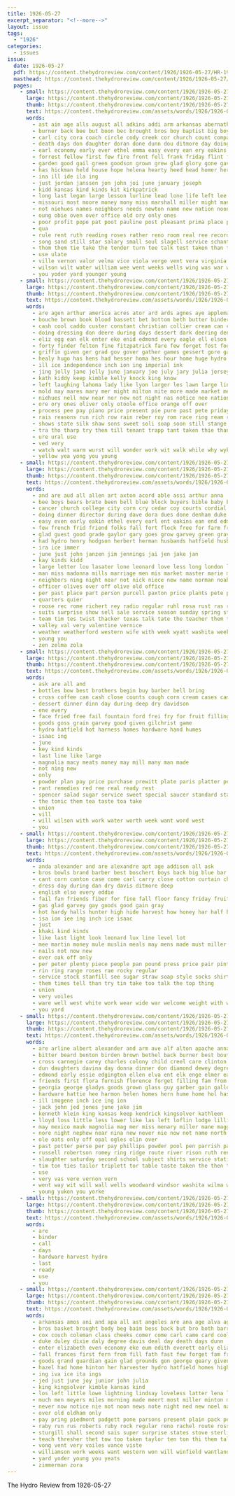 ```yaml
---
title: 1926-05-27
excerpt_separator: "<!--more-->"
layout: issue
tags:
  - "1926"
categories:
  - issues
issue:
  date: 1926-05-27
  pdf: https://content.thehydroreview.com/content/1926/1926-05-27/HR-1926-05-27.pdf
  masthead: https://content.thehydroreview.com/content/1926/1926-05-27/masthead/HR-1926-05-27.jpg
  pages:
    - small: https://content.thehydroreview.com/content/1926/1926-05-27/small/HR-1926-05-27-01.jpg
      large: https://content.thehydroreview.com/content/1926/1926-05-27/large/HR-1926-05-27-01.jpg
      thumb: https://content.thehydroreview.com/content/1926/1926-05-27/thumbnails/HR-1926-05-27-01.jpg
      text: https://content.thehydroreview.com/assets/words/1926/1926-05-27/HR-1926-05-27-01.txt
      words:
        - ast ain age alls august all adkins addi arm arkansas abernathy ander and app ago ally aber arch ane ani amos allday arms anderson able anna are alfred
        - burner back bee but boon bec brought bros boy baptist big boys been bouquet botton boards bones brief barnes birth bone brave bandy bishop business born butler body banner best blue bride boone blaze boast bollinger ballard
        - carl city cora coach circle cody creek cor church count companion county credit change child crane collier came chance cram clock car charles claflin caddo christ can chief come cox cater class course character close college cousin cecil corn cable carls
        - death days don daughter doran done dunn dou ditmore day doing doris desire deal din duty dave duerksen deep doctor
        - earl economy early ever ethel emma easy every ean ery eakins elk eld est east eve eakin end
        - forrest fellow first few fire front fell frank friday flint favor found fight forget fall friends flora full from for farmer fin free farm flowers former fay fill fore
        - garden good gail green goodson grown grew glad glory gone gave gerald gladys gray groom george getting gain
        - has hickman held house hope helena hearty heed head homer herb hands hon homa high honie had honorable him hopes health hamons herndon hom hydro honor heger hung hesser hinton hool harold happy hubert husky haven henry helen home her heart hafer homestead huge hard hurt hatfield hea hensley hantz
        - ina ill ide ila ing
        - just jordan janssen jon john joi june january joseph
        - kidd kansas kind kinds kit kirkpatrick
        - long last legan large lesson lurline lead lone life left lee lena live lela like lies lad lovely look lora little laws land leslie loyd late
        - missouri most moore money mony miss marshall miller might man mission morning music merle mattar members mills more mckay milley matter march miles may marriage must many moment much mon monday mass merly mans
        - not niehues names neighbors needs newton name new nation noon nicely notice night never numbers now
        - oung obie oven over office old ory only ones
        - poor profit pope pat poot pauline post pleasant prima place proud points patch pain pack pool potter pro pound people per pastor pump peo part perish past
        - qua
        - rule rent ruth reading roses rather reno room real ree record race rest ranch rinearson rey run ress ready roy roll rob roberts round
        - song sand still star salary small soul slagell service schantz second set six scarth self she south saturday stove sor ship stately son strawberry surat sang swim see side student struck speech summer safe sing sung shirk school schools states simple state stockton solo sherman suits shock soon shape strong seek stewart sweet seem sorrow show stange suite sunday subject samples
        - thom them tie take the tender turn tee talk test taken than thomas teach teacher team too ten tha then town tette
        - use ulate
        - ville vernon valor velma vice viola verge vent vera virginia van virgin valiant vin verda very
        - wilson wilt water william wee went weeks wells wing was war wilma wills willing window wife woung worth wind well white wars work while wil wish week williams wyman west will ways windsor with
        - you yoder yard younger young
    - small: https://content.thehydroreview.com/content/1926/1926-05-27/small/HR-1926-05-27-02.jpg
      large: https://content.thehydroreview.com/content/1926/1926-05-27/large/HR-1926-05-27-02.jpg
      thumb: https://content.thehydroreview.com/content/1926/1926-05-27/thumbnails/HR-1926-05-27-02.jpg
      text: https://content.thehydroreview.com/assets/words/1926/1926-05-27/HR-1926-05-27-02.txt
      words:
        - are agen arthur america acres ator ard ards agnes aye appleman aid ash ave all alexander aday aro alfred ane and
        - bouche brown book blood bassett bet bottom beth butter binder beg bryant baek breedlove bennie benedict been but britton bone business boucher buy box bring begin big beach beaver bottle boe best botler broom boys bore boise
        - cash cool caddo custer constant christian collier cream can comes craig chapman church chittenden car cane char cost childers crate clover cook certo cheap clare cole cat charles con caldwell custard che cloud class come col corn county choice chill cor cee city
        - doing dressing don deere during days dessert dark deering dent dinner dres daugherty dress door daughter day double date december dise daily darnell
        - eliz egg ean elk enter eke enid edmond every eagle ell elson ena edgar end
        - forty finder felton fine fitzpatrick fare few forget fost foot found fairfax foree from farewell for favor fresh field fife friend frank frese fred first fruit foto flock friends fail
        - griffin given ger grad gov gover gather games gessert gore gave george gone gray getting grit ghost gang good going
        - healy hugo has hens had hesser homa hes hour home huge hydro harry herman hada henry hamilton half harvey hepburn house her health heard hinton how held hot harrell hill holter hundred henke har host
        - ill ice independence inch ion ing imperial ink
        - jing jolly jane jelly june january joe july jary julia jersey john jim jew just jam
        - kath kiddy keep kimble kelly knock king know
        - left laughing lahoma lady like lyon larger les lawn large lins lis lance lave league light look last less lem lee longer lish liew lue lively leonard little laas liken lanes law
        - mold may mares mary mer might milton mite more made market meal miller madonna master march moth moline mew mexican meals miles miss main milk morn mabel merlin man morning moment means much many maytubby
        - niehues nell now near nor new not night nas notice nee nations nie nova nine noon nice
        - ore ory ones oliver only otoole office orange off over
        - process pee pay piano price present pie pure past pete priday pine porier part pearl pack purcell per porch police park ping palace pare plenty pump perry peo page peer place
        - rais reasons run rich row rain reber roy rom race ring ream range ruth richert rade rhea ray rey rector rent running road room reason rumley reed robert rock rates
        - shows state silk shaw sons sweet soli soap soon still stange stolen salad sible search spring saturday store sale simmons sion size sleep sat sudan senat sell summer save sands sill solid standard see sean sugar smith stift setting seed shade ser surprise sigel son she shawnee story service streets street suite song school simple sills stover sunday
        - tra tho tharp try then till tenant trapp tant taken thie than town thomas thou tailor teo teh trees tor tell too trom tee turn triplett tin title takes thing them the take tree ten tory tiny thi
        - ure ural use
        - ved very
        - watch walt warm wurst will wonder work wit walk while why wykert whip went with walter weeks war want wilson was weatherford worker western wheat way water wine weather week wait wal wallace winchell wice wig well
        - yellow yea yong you young
    - small: https://content.thehydroreview.com/content/1926/1926-05-27/small/HR-1926-05-27-03.jpg
      large: https://content.thehydroreview.com/content/1926/1926-05-27/large/HR-1926-05-27-03.jpg
      thumb: https://content.thehydroreview.com/content/1926/1926-05-27/thumbnails/HR-1926-05-27-03.jpg
      text: https://content.thehydroreview.com/assets/words/1926/1926-05-27/HR-1926-05-27-03.txt
      words:
        - and are aud all allen art axton acord able assi arthur anna
        - bee boys bears brate been bell blue block buyers bible baby browne buy bob brecht big bank bring braly brought bethel ber begin brother bel back branch business bradley
        - cancer church college city corn cry cedar coy courts cordial col chronic colette caraway cat cream canyon creek credit cake caddo
        - doing dinner director during dave dora dues done denham duke dewey dungan diane date day dun deer days door defer
        - easy even early eakin ethel every earl ent eakins ean end edmond eres ery
        - few french frid friend folks fall fort flock free for farm friday friends first from friesen former fail frank fletcher
        - glad guest good grade gaylor gary goes grow garvey green gray gertrude geary
        - had hydro henry hodgson herbert herman husbands hatfield husband heart hinton how heide har heidebrecht her holter henke hands hol honor has home
        - ira ice immer
        - june just john janzen jim jennings jai jen jake jan
        - kay kinds kidd
        - large letter lou lasater lone leonard love less long london let lester lea leader little lett lad left lady life last
        - man miss madonna mills marriage men mis market master marie mound monday mary mark mulhall mena most may much mye mir miller mckay morning mill mexico must
        - neighbors ning night near not nick niece new name norman noah now
        - officer olives over off olive old office
        - per past place part person purcell paxton price plants pete pope present points
        - quarters quier
        - roose rec rome richert rey radio regular ruhl rosa rust ras reber route real res rogers ruth
        - suits surprise show sell sale service season sunday spring streets stuff sister such sales smedley schreck see states sweet son saturday start saw story summer she star seen store south salary stockton said scott send school state
        - team tim tes twist thacker texas talk tate the teacher them tin taken thelma topic
        - valley val very valentine vernice
        - weather weatherford western wife with week wyatt washita weeks will write want wide was wee won worth wark wilson willeford west working warkentin walter went well wedding
        - young you
        - zen zelma zola
    - small: https://content.thehydroreview.com/content/1926/1926-05-27/small/HR-1926-05-27-04.jpg
      large: https://content.thehydroreview.com/content/1926/1926-05-27/large/HR-1926-05-27-04.jpg
      thumb: https://content.thehydroreview.com/content/1926/1926-05-27/thumbnails/HR-1926-05-27-04.jpg
      text: https://content.thehydroreview.com/assets/words/1926/1926-05-27/HR-1926-05-27-04.txt
      words:
        - ask are all and
        - bottles bow best brothers begin buy barber bell bring
        - cross coffee can cash close counts cough corn cream cases camp case city
        - dessert dinner dinn day during deep dry davidson
        - ene every
        - face fried free fail fountain ford frei fry for fruit filling french forget
        - goods goss grain garvey good given gilchrist game
        - hydro hatfield hot harness homes hardware hand humes
        - isaac ing
        - june
        - key kind kinds
        - last line like large
        - magnolia macy meats money may mill many man made
        - not ning new
        - only
        - powder plan pay price purchase prewitt plate paris platter per pie palace powders
        - rant remedies red ree real ready rest
        - spencer salad sugar service sweet special saucer standard stay summers save station sell shoe smith stock seed set sale store saturday
        - the tonic them tea taste toa take
        - union
        - vill
        - will wilson with work water worth week want word west
        - you
    - small: https://content.thehydroreview.com/content/1926/1926-05-27/small/HR-1926-05-27-05.jpg
      large: https://content.thehydroreview.com/content/1926/1926-05-27/large/HR-1926-05-27-05.jpg
      thumb: https://content.thehydroreview.com/content/1926/1926-05-27/thumbnails/HR-1926-05-27-05.jpg
      text: https://content.thehydroreview.com/assets/words/1926/1926-05-27/HR-1926-05-27-05.txt
      words:
        - anda alexander and are alexandre apt age addison all ask
        - bros bowls brand barber best boschert boys back big blue bar but brown buy brides
        - cant corn canton case come carl carry close cotton curtain charter cheap can
        - dress day during dan dry davis ditmore deep
        - english else every eddie
        - fail fan friends fiber for fine fall floor fancy friday fruits from fried flakes fast fresh
        - gas glad garvey gay goods good gain gray
        - hot hardy halls hunter high hide harvest how honey har half heater had hardware home hafer hurry hydro hose
        - isa ion iee ing inch ice isaac
        - just
        - khaki kind kinds
        - like last light look leonard lux line level lot
        - mee martin money mule muslin meals may mens made must miller more
        - nails not now new
        - over oak off only
        - per peter plenty piece people pan pound press price pair pint pack palace proud prom pail
        - rin ring range roses rae rocky regular
        - service stock stanfill see sugar straw soap style socks shirts summers seen set special steady summer stripe seem stoves ser smith sell saturday stove strange space six sweet sox stay sides supper still save silk sar staples store steve suits
        - them times tell than try tin take too talk the top thing
        - union
        - very voiles
        - ware well west white work wear wide war welcome weight with window want will water
        - you yard
    - small: https://content.thehydroreview.com/content/1926/1926-05-27/small/HR-1926-05-27-06.jpg
      large: https://content.thehydroreview.com/content/1926/1926-05-27/large/HR-1926-05-27-06.jpg
      thumb: https://content.thehydroreview.com/content/1926/1926-05-27/thumbnails/HR-1926-05-27-06.jpg
      text: https://content.thehydroreview.com/assets/words/1926/1926-05-27/HR-1926-05-27-06.txt
      words:
        - are arline albert alexander and arm ave alf alton apache anna adkins all alfred annie ambler
        - bitter beard benton birden brown bethel back burner best bout burkhalter bartgis basket boy bassler beach bros bailey brothers bell baxter barber bert brogan baby born business better but been belts bryar byrum
        - cross carnegie carey charles colony child creel care clinton county carl clyde carney cordell clay cue can coleman collins city car charlie curtis college col canyon close cancer cot caddo collier coy came charley cronk cream cedar clerk call chambers
        - dun daughters davina day donna dinner don diamond dewey degree dooley doctor daughter doyle
        - edmond early essie edgington ellen elva ent elk enge elmer earl edie end epp effie emil
        - friends first flora furnish florence forget filling fam from fry for friday farrell frank found fred frid farra fire
        - georgia george gladys goods grown glass guy garber gain gallon gallup getting groves gard ground gregg good green glad gray gar gas garden gene
        - hardware hattie hee harmon helen homes hern hume home hol has harmor hoes harold herndon her hydro hays hinton homer holter heavens hill had hodge harl husband
        - ill imogene inch ice ing ion
        - jack john jed jones june jake jim
        - kenneth klein king kansas keep kendrick kingsolver kathleen
        - lloyd loss little less lower like las left loflin lodge lillian loomis lake lahoma last leonard line lena lew lorene los
        - may mexico mauk magnolia mag mer miss menary miller mane maggard men mclemore mildred mele more morning money mille maud minnix mary motto many mcalester made morgan monday monda
        - nore night nephew near nina new never nie now not name north
        - ole oats only off opal ogles olin over
        - past potter perse per pay phillips powder pool pen parrish part paden paxton
        - russell robertson romey ring ridge route river rison ruth ren rene reynolds rob robert rate reall rumley roland rhoads rank roy rakes ross ralph
        - slaughter saturday second school subject shirts service station sunday state sullivan sant start smally steel spies sun socks stockton sor surface south sake stewart sith san sarah simpson short sunda sons she summer soon stacy sam stecker sisson special simmons spain schmidt smooth sister sum
        - tim ton ties tailor triplett tor table taste taken the then try theron thomason tom tooth thou test thelma them
        - use
        - very vas vere vernon vern
        - went way wit will wall wells woodward windsor washita wilma writer ward won with weiner work was why wife word while wood wayne weatherford week
        - young yukon you yorke
    - small: https://content.thehydroreview.com/content/1926/1926-05-27/small/HR-1926-05-27-07.jpg
      large: https://content.thehydroreview.com/content/1926/1926-05-27/large/HR-1926-05-27-07.jpg
      thumb: https://content.thehydroreview.com/content/1926/1926-05-27/thumbnails/HR-1926-05-27-07.jpg
      text: https://content.thehydroreview.com/assets/words/1926/1926-05-27/HR-1926-05-27-07.txt
      words:
        - are
        - binder
        - call
        - days
        - hardware harvest hydro
        - last
        - ready
        - use
        - you
    - small: https://content.thehydroreview.com/content/1926/1926-05-27/small/HR-1926-05-27-08.jpg
      large: https://content.thehydroreview.com/content/1926/1926-05-27/large/HR-1926-05-27-08.jpg
      thumb: https://content.thehydroreview.com/content/1926/1926-05-27/thumbnails/HR-1926-05-27-08.jpg
      text: https://content.thehydroreview.com/assets/words/1926/1926-05-27/HR-1926-05-27-08.txt
      words:
        - arkansas amos ani and apa all ast angeles are ana age alva ago ave ath aline assi
        - bros basket brought body beg baim bess back but bro both barr blue brother best big born bob ball bas bill bring beach bessie bee broadway beard been bout better bolt
        - cox couch coleman class cheeks comer come carl came card cool college call camp can company cotton course court cast city cream coach con cake
        - duke duley dixie daly degree davis deal day death days dunn
        - enter elizabeth even economy eke eum edith everett early elias enid ewers
        - fall frances first fern from fill fath fast few forget fam friday friend fire frank feder flowers foot farewell former fant for friends
        - goods grand guardian gain glad grounds gon george geary given geraldine goes guy good grove goodness grass green
        - hazel had home hinton her harvester hydro hatfield homes high house herbert hey honor hanley harlan hayes hot hard holding hundred herring hand henry hin hafer half hold has
        - ing iva ice ita ings
        - jed just june joy junior john julia
        - king kingsolver kimble kansas kind
        - los left little lowe lightning lindsay loveless latter lena large letter love loss league lines lar lye lunch lee line less life lawn last larcher
        - much men meyers miles morning made meert most miller minton medal meg mens mae monday music miss mon meta must mccarty morris mar
        - never now notice nie not noon news note night ned new noel naro
        - over old oldham only
        - pay pring piedmont padgett pone parsons present plain pack per phe people peden past price potter
        - raby run rus roberts ruby rock regular reno rachel route ross rowan ridenour randall rob reader
        - sturgill shall second sais super surprise states stove sterling styles sas solid suite state single salisbury sic see summer story student sunday small stalling shaw schools stange school spring struck stockton start slay saturday still senior son store sahn silks stroud stay she season stock silk stick sale silas
        - teach thresher thet tow too taken taylor ten ton thi them tal then theron the team than track town
        - vong vent very voiles vance viste
        - williamson work weeks want western won will winfield wantland white week way ward winter was west wish wal world worth walter win williams words weak with went
        - yard yoder young you yeats
        - zimmerman zora
---
```


The Hydro Review from 1926-05-27

<!--more-->

